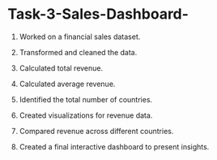 # Task-3-Sales-Dashboard-
1. Worked on a financial sales dataset.

2. Transformed and cleaned the data.

3. Calculated total revenue.

4. Calculated average revenue.

5. Identified the total number of countries.

6. Created visualizations for revenue data.

7. Compared revenue across different countries.

8. Created a final interactive dashboard to present insights.

